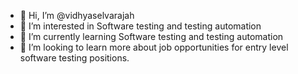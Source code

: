 - 👋 Hi, I’m @vidhyaselvarajah
- 👀 I’m interested in Software testing and testing automation
- 🌱 I’m currently learning Software testing and testing automation
- 💞️ I’m looking to learn more about job opportunities for entry level software testing positions.

<!---
vidhyaselvarajah/vidhyaselvarajah is a ✨ special ✨ repository because its `README.md` (this file) appears on your GitHub profile.
You can click the Preview link to take a look at your changes.
--->
